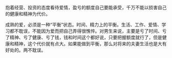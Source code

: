抱着经营、投资的态度看待爱情，盈亏的额度自己要能承受，千万不能以损害自己的健康和精神为代价。

成熟的爱，必须是一种“平衡”状态。时间、精力上的平衡。生活、工作、爱情、学习都不耽误，不能因为爱而把自己弄得很憔悴。对男生来说，主要是亏了时间、亏了精神、亏了健康、亏了钱，钱和时间这个都好说，只要把握额度就行了，但是健康和精神，这个代价就有点大。如果能做到平衡，那么对将来的夫妻生活也是大有好处的。两不耽误。